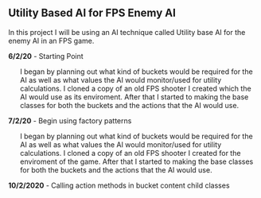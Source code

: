 ## Utility Based AI for FPS Enemy AI 

In this project I will be using an AI technique called Utility base AI for the enemy AI in an FPS game.

<b>6/2/20</b> - Starting Point
<ul style="list-style-type:none;">
  <li>I began by planning out what kind of buckets would be required for the AI as well as what values the AI would monitor/used 
          for utility calculations. I cloned a copy of an old FPS shooter I created which the AI would use as its enviroment. After that I            started to making the base classes for both the buckets and the actions that the AI would use.
  </li>
</ul>
          
<b>7/2/20</b> - Begin using factory patterns
<ul style="list-style-type:none;">
  <li>I began by planning out what kind of buckets would be required for the AI as well as what values the AI would monitor/used 
          for utility calculations. I cloned a copy of an old FPS shooter I created for the enviroment of the game. After that I started 
          to making the base classes for both the buckets and the actions that the AI would use.
  </li>
</ul>

<b>10/2/2020</b> - Calling action methods in bucket content child classes


